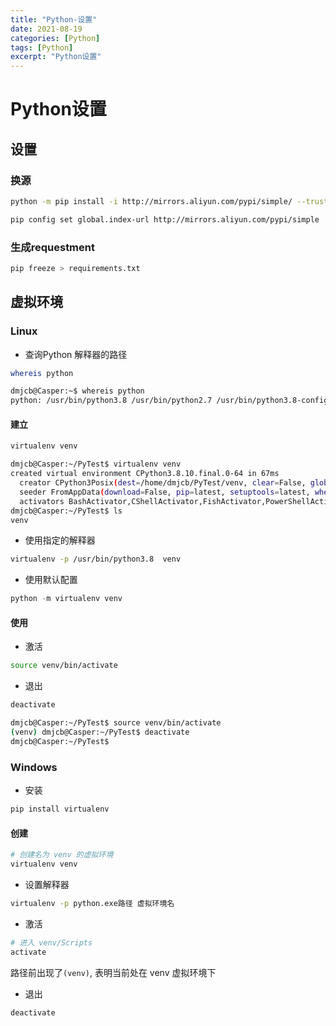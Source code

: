 ```yaml
---
title: "Python-设置"
date: 2021-08-19
categories: [Python]
tags: [Python]
excerpt: "Python设置"
---
```


# Python设置

## 设置

### 换源

```sh
python -m pip install -i http://mirrors.aliyun.com/pypi/simple/ --trusted-host mirrors.aliyun.com --upgrade pip
```

```sh
pip config set global.index-url http://mirrors.aliyun.com/pypi/simple
```

### 生成requestment

```sh
pip freeze > requirements.txt
```

## 虚拟环境

### Linux

- 查询Python 解释器的路径

```sh
whereis python
```

```sh
dmjcb@Casper:~$ whereis python
python: /usr/bin/python3.8 /usr/bin/python2.7 /usr/bin/python3.8-config /usr/lib/python3.8 /usr/lib/python2.7 /usr/lib/python3.9 /etc/python3.8 /etc/python2.7 /usr/local/lib/python3.8 /usr/local/lib/python2.7 /usr/include/python3.8 /usr/share/python
```

#### 建立

```sh
virtualenv venv
```

```sh
dmjcb@Casper:~/PyTest$ virtualenv venv
created virtual environment CPython3.8.10.final.0-64 in 67ms
  creator CPython3Posix(dest=/home/dmjcb/PyTest/venv, clear=False, global=False)
  seeder FromAppData(download=False, pip=latest, setuptools=latest, wheel=latest, pkg_resources=latest, via=copy, app_data_dir=/home/dmjcb/.local/share/virtualenv/seed-app-data/v1.0.1.debian.1)
  activators BashActivator,CShellActivator,FishActivator,PowerShellActivator,PythonActivator,XonshActivator
dmjcb@Casper:~/PyTest$ ls
venv
```

- 使用指定的解释器

```sh
virtualenv -p /usr/bin/python3.8  venv
```

- 使用默认配置

```py
python -m virtualenv venv
```

#### 使用

- 激活

```sh
source venv/bin/activate
```

- 退出

```sh
deactivate
```

```sh
dmjcb@Casper:~/PyTest$ source venv/bin/activate
(venv) dmjcb@Casper:~/PyTest$ deactivate
dmjcb@Casper:~/PyTest$
```

### Windows

- 安装

```py
pip install virtualenv
```

#### 创建

```sh
# 创建名为 venv 的虚拟环境
virtualenv venv
```

- 设置解释器

```sh
virtualenv -p python.exe路径 虚拟环境名
```

- 激活

```sh
# 进入 venv/Scripts
activate
```

路径前出现了`(venv)`, 表明当前处在 venv 虚拟环境下

- 退出

```sh
deactivate
```